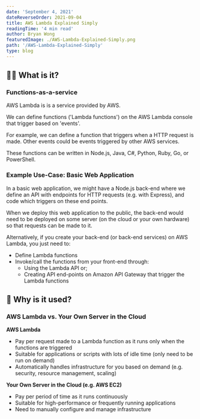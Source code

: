 ```yaml
---
date: 'September 4, 2021'
dateReverseOrder: 2021-09-04
title: AWS Lambda Explained Simply
readingTime: '4 min read'
author: Bryan Wong
featuredImage: ./AWS-Lambda-Explained-Simply.png
path: '/AWS-Lambda-Explained-Simply'
type: blog
---
```


## 😵‍💫 What is it?

### Functions-as-a-service

AWS Lambda is is a service provided by AWS.

We can define functions ('Lambda functions') on the AWS Lambda console that trigger based on 'events'.

For example, we can define a function that triggers when a HTTP request is made. Other events could be events triggered by other AWS services.

These functions can be written in Node.js, Java, C#, Python, Ruby, Go, or PowerShell.

### Example Use-Case: Basic Web Application

In a basic web application, we might have a Node.js back-end where we define an API with endpoints for HTTP requests (e.g. with Express), and code which triggers on these end points.

When we deploy this web application to the public, the back-end would need to be deployed on some server (on the cloud or your own hardware) so that requests can be made to it.

Alternatively, if you create your back-end (or back-end services) on AWS Lambda, you just need to:

-   Define Lambda functions
-   Invoke/call the functions from your front-end through:
    -   Using the Lambda API or;
    -   Creating API end-points on Amazon API Gateway that trigger the Lambda functions

## 🤔 Why is it used?

### AWS Lambda vs. Your Own Server in the Cloud

**AWS Lambda**

-   Pay per request made to a Lambda function as it runs only when the functions are triggered
-   Suitable for applications or scripts with lots of idle time (only need to be run on demand)
-   Automatically handles infrastructure for you based on demand (e.g. security, resource management, scaling)

**Your Own Server in the Cloud (e.g. AWS EC2)**

-   Pay per period of time as it runs continuously
-   Suitable for high-performance or frequently running applications
-   Need to manually configure and manage infrastructure

